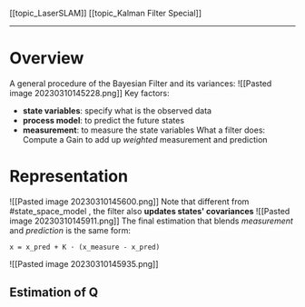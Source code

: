 [[topic_LaserSLAM]]
[[topic_Kalman Filter Special]]
****
# Overview
A general procedure of the Bayesian Filter and its variances:
![[Pasted image 20230310145228.png]]
Key factors: 
- **state variables**: specify what is the observed data
- **process model**: to predict the future states
- **measurement**: to measure the state variables
What a filter does:
Compute a Gain to add up _weighted_ measurement and prediction
# Representation
![[Pasted image 20230310145600.png]]
Note that different from #state_space_model , the filter also **updates states' covariances**
![[Pasted image 20230310145911.png]]
The final estimation that blends _measurement_ and _prediction_ is the same form:
```
x = x_pred + K · (x_measure - x_pred)
```
![[Pasted image 20230310145935.png]]
## Estimation of Q
